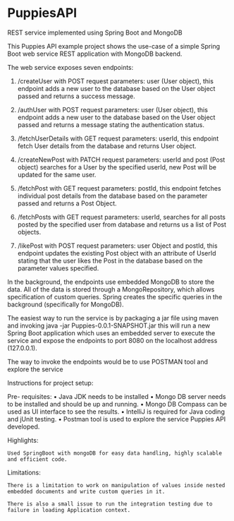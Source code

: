 # PuppiesAPI
 REST service implemented using Spring Boot and MongoDB

This Puppies API example project shows the use-case of a simple Spring Boot web service REST application with MongoDB backend.

The web service exposes seven endpoints:

1.	/createUser with POST request parameters: user (User object), this endpoint adds a new user to the database based on the User object passed and returns a success message.

2.	/authUser with POST request parameters: user (User object), this endpoint adds a new user to the database based on the User object passed and returns a message stating the authentication status.

3.	/fetchUserDetails with GET request parameters: userId, this endpoint fetch User details from the database and returns User object.

4.	/createNewPost with PATCH request parameters: userId and post (Post object) searches for a User by the specified userId, new Post will be updated for the same user.

5.	/fetchPost with GET request parameters: postId, this endpoint fetches individual post details from the database based on the parameter passed and returns a Post Object.

6.	/fetchPosts with GET request parameters: userId, searches for all posts posted by the specified user from database and returns us a list of Post objects.

7.	/likePost with POST request parameters: user Object and postId, this endpoint updates the existing Post object with an attribute of UserId stating that the user likes the Post in the database based on the parameter values specified.

In the background, the endpoints use embedded MongoDB to store the data. All of the data is stored through a MongoRepository, which allows specification of custom queries. Spring creates the specific queries in the background (specifically for MongoDB).

The easiest way to run the service is by packaging a jar file using maven and invoking java -jar Puppies-0.0.1-SNAPSHOT.jar this will run a new Spring Boot application which uses an embedded server to execute the service and expose the endpoints to port 8080 on the localhost address (127.0.0.1).

The way to invoke the endpoints would be to use POSTMAN tool and explore the service



Instructions for project setup:

Pre- requisites:
•	Java JDK needs to be installed
•	Mongo DB server needs to be installed and should be up and running.
•	Mongo DB Compass can be used as UI interface to see the results.
•	IntelliJ is required for Java coding and jUnit testing.
•	Postman tool is used to explore the service Puppies API developed.

Highlights:

	Used SpringBoot with mongoDB for easy data handling, highly scalable and efficient code.

Limitations:

	There is a limitation to work on manipulation of values inside nested embedded documents and write custom queries in it.

	There is also a small issue to run the integration testing due to failure in loading Application context.





